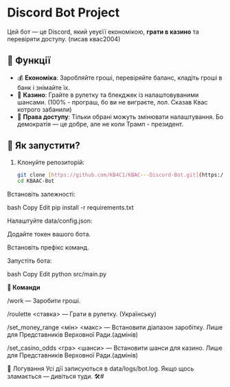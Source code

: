 # Discord Bot Project

Цей бот — це Discord, який уеуєїї економікою, **грати в казино** та перевіряти доступу. (писав квас2004)

## 🔧 Функції

- 💰 **Економіка**: Заробляйте гроші, перевіряйте баланс, кладіть гроші в банк і знімайте їх.
- 🎰 **Казино**: Грайте в рулетку та блекджек із налаштовуваними шансами. (100% - програш, бо ви не виграєте, лол. Сказав Квас котрого забанили)
- 🔐 **Права доступу**: Тільки обрані можуть змінювати налаштування. Бо демократія — це добре, але не коли Трамп - президент.

## 🚀 Як запустити?

1. Клонуйте репозиторій:

   ```bash
   git clone [https://github.com/KB4C1/KBAC---Discord-Bot.git](https://github.com/KB4C1/KBAAC-Bot)
   cd KBAAC-Bot

Встановіть залежності:

bash
Copy
Edit
pip install -r requirements.txt

Налаштуйте data/config.json:

Додайте токен вашого бота.

Встановіть префікс команд.

Запустіть бота:

bash
Copy
Edit
python src/main.py

**🧠 Команди**

/work — Заробити гроші.

/roulette <ставка> — Грати в рулетку. (Українську)

/set_money_range <мін> <макс> — Встановити діапазон заробітку. Лише для Представників Верховної Ради.(адмінів)

/set_casino_odds <гра> <шанси> — Встановити шанси для казино. Лише для Представників Верховної Ради.(адмінів)

📜 Логування
Усі дії записуються в data/logs/bot.log. Якщо щось зламається — дивіться туди. 🛠️#
